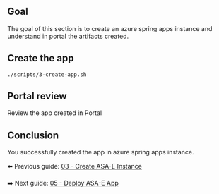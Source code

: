 ## Goal
The goal of this section is to create an azure spring apps instance and understand in portal the artifacts created.

## Create the app
```shell
./scripts/3-create-app.sh
```

## Portal review
Review the app created in Portal

## Conclusion
You successfully created the app in azure spring apps instance.

⬅️ Previous guide: [03 - Create ASA-E Instance](../03-create-asa-e-instance/README.md)

➡️ Next guide: [05 - Deploy ASA-E App](../05-deploy-app/README.md)